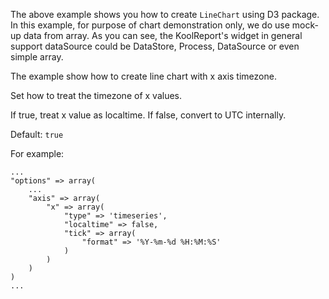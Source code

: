 The above example shows you how to create `LineChart` using D3 package. In this example, for purpose of chart demonstration only, we do use mock-up data from array. As you can see, the KoolReport's widget in general support dataSource could be DataStore, Process, DataSource or even simple array.

The example show how to create line chart with x axis timezone.

Set how to treat the timezone of x values.

If true, treat x value as localtime. If false, convert to UTC internally.

Default: `true`

For example:

    ...
    "options" => array(
        ...
        "axis" => array(
            "x" => array(
                "type" => 'timeseries',
                "localtime" => false,
                "tick" => array(
                    "format" => '%Y-%m-%d %H:%M:%S'
                )
            )
        )
    )
    ...